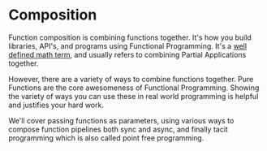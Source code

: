 # Composition

Function composition is combining functions together. It's how you build libraries, API's, and programs using Functional Programming. It's a [well defined math term](https://en.wikipedia.org/wiki/Function_composition), and usually refers to combining Partial Applications together.

However, there are a variety of ways to combine functions together. Pure Functions are the core awesomeness of Functional Programming. Showing the variety of ways you can use these in real world programming is helpful and justifies your hard work.

We'll cover passing functions as parameters, using various ways to compose function pipelines both sync and async, and finally tacit programming which is also called point free programming.